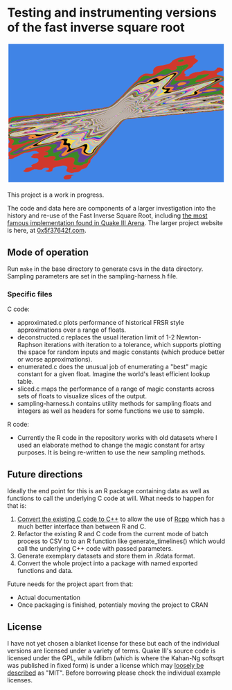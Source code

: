 # Testing and instrumenting versions of the fast inverse square root

![An artistic deconstruction](/plots/pastelerror.png)

This project is a work in progress.

The code and data here are components of a larger investigation into the history and re-use of the Fast Inverse Square Root, including [the most famous implementation found in Quake III Arena](https://en.wikipedia.org/wiki/Fast_inverse_square_root). The larger project website is here, at [0x5f37642f.com](https://0x5f37642f.com/).

## Mode of operation

Run `make` in the base directory to generate csvs in the data directory. Sampling parameters are set in the sampling-harness.h file.

### Specific files

C code:
* approximated.c plots performance of historical FRSR style approximations over a range of floats.
* deconstructed.c replaces the usual iteration limit of 1-2 Newton-Raphson iterations with iteration to a tolerance, which supports plotting the space for random inputs and magic constants (which produce better or worse approximations).
* enumerated.c does the unusual job of enumerating a "best" magic constant for a given float. Imagine the world's least efficient lookup table.
* sliced.c maps the performance of a range of magic constants across sets of floats to visualize slices of the output.
* sampling-harness.h contains utility methods for sampling floats and integers as well as headers for some functions we use to sample.

R code:
* Currently the R code in the repository works with old datasets where I used an elaborate method to change the magic constant for artsy purposes. It is being re-written to use the new sampling methods.

## Future directions

Ideally the end point for this is an R package containing data as well as functions to call the underlying C code at will. What needs to happen for that is:

1. [Convert the existing C code to C++](https://legalizeadulthood.wordpress.com/2007/05/18/refactoring-convert-c-to-c/) to allow the use of [Rcpp](http://dirk.eddelbuettel.com/code/rcpp.html) which has a much better interface than between  R and C.
2. Refactor the existing R and C code from the current mode of batch process to CSV to to an R function like generate_timelines() which would call the underlying C++ code with passed parameters.
3. Generate exemplary datasets and store them in .Rdata format.
4. Convert the whole project into a package with named exported functions and data.

Future needs for the project apart from that:
* Actual documentation
* Once packaging is finished, potentialy moving the project to CRAN

## License
I have not yet chosen a blanket license for these but each of the individual versions are licensed under a variety of terms. Quake III's source code is licensed under the GPL, while fdlibm (which is where the Kahan-Ng softsqrt was published in fixed form) is under a license which may [loosely be described](https://lists.fedoraproject.org/archives/list/legal@lists.fedoraproject.org/thread/2T6RANNIF652RMGG725LNRKT63ALAPN4/) as "MIT". Before borrowing please check the individual example licenses.
